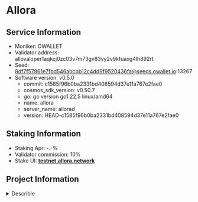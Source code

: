 # Allora

## Service Information

- Moniker: OWALLET
- Validator address: allovaloper1aqkcj0zc03v7m73gv83vy2v9kfuaxg4lh892rt
- Seed: 8df7f57861e7fbd546abcbb12c4dd9f9520436fa@seeds.owallet.io:13267
- Software version: v0.5.0
    - commit: c1585f96b0ba2331bd408594d37e11a767e2fae0
    - cosmos_sdk_version: v0.50.7
    - go: go version go1.22.5 linux/amd64
    - name: allora
    - server_name: allorad
    - version: HEAD-c1585f96b0ba2331bd408594d37e11a767e2fae0

## Staking Information

- Staking Apr: -.-%
- Validator commission: 10%
- Stake UI: [**testnet.allora.network**](https://explorer.testnet-1.testnet.allora.network/allora-testnet-1/staking/allovaloper1aqkcj0zc03v7m73gv83vy2v9kfuaxg4lh892rt)

## Project Information

<details>
    <summary>Describle</summary>
Allora is an open-source, decentralized marketplace for intelligence.

Examples of intelligence include, but are not limited to:

- Insights about the future
- Supervised and unsupervised learnings
- Sentiment Analysis
- Generative and Reinforcement Problems
</details>
